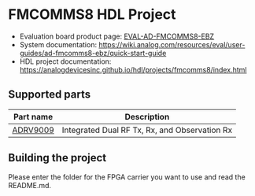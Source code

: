 # FMCOMMS8 HDL Project

- Evaluation board product page: [EVAL-AD-FMCOMMS8-EBZ](https://www.analog.com/eval-ad-fmcomms8-ebz)
- System documentation: https://wiki.analog.com/resources/eval/user-guides/ad-fmcomms8-ebz/quick-start-guide
- HDL project documentation: https://analogdevicesinc.github.io/hdl/projects/fmcomms8/index.html

## Supported parts

| Part name                                      | Description                                                  |
|------------------------------------------------|--------------------------------------------------------------|
| [ADRV9009](https://www.analog.com/adrv9009)    | Integrated Dual RF Tx, Rx, and Observation Rx                |

## Building the project

Please enter the folder for the FPGA carrier you want to use and read the README.md.